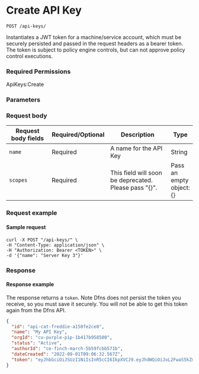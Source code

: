# Create API Key

`POST /api-keys/`

Instantiates a JWT token for a machine/service account, which must be securely persisted and passed in the request headers as a bearer token. The token is subject to policy engine controls, but can not approve policy control executions.&#x20;

### Required Permissions <a href="#scopes" id="scopes"></a>

ApiKeys:Create

### Parameters <a href="#request-body" id="request-body"></a>

### Request body <a href="#request-example.1" id="request-example.1"></a>

<table><thead><tr><th width="173">Request body fields</th><th width="111">Required/Optional</th><th width="268">Description</th><th>Type</th></tr></thead><tbody><tr><td><code>name</code></td><td>Required</td><td>A name for the API Key</td><td>String</td></tr><tr><td><code>scopes</code></td><td>Required</td><td>This field will soon be deprecated.  Please pass "{}".</td><td>Pass an empty object: {}</td></tr></tbody></table>

### Request example <a href="#request-example.1" id="request-example.1"></a>

#### Sample request <a href="#sample-request" id="sample-request"></a>

```shell
curl -X POST "/api-keys/" \
-H "Content-Type: application/json" \
-H "Authorization: Bearer <TOKEN>" \
-d '{"name": "Server Key 3"}'
```

### Response <a href="#response" id="response"></a>

#### Response example <a href="#response-example" id="response-example"></a>

The response returns a `token`.  Note Dfns does not persist the token you receive, so you must save it securely.  You will not be able to get this token again from the Dfns API.

```json
{
  "id": "api-cat-freddie-a150fe2ce0",
  "name": "My API Key",
  "orgId": "cu-purple-pip-1b417b958500",
  "status": "Active",
  "authorId": "ce-finch-march-5b59fcbb571b",
  "dateCreated": "2022-09-01T09:06:32.567Z",
  "token": "eyJhbGciOiJSUzI1NiIsInR5cCI6IkpXVCJ9.eyJhdWQiOiJoL2FwaS5kZm5ZiIsImlzcyI6Imh0dHBzOi8vYXBpa2V5cy5kZm5zLnd0Zi8iLCJzdWIiOiJjdS1wdXJwbGUtcGlwLTFiNDE3Yjk1ODUwMCIsImh0dHBzOi8vY3VzdG9tL29yZ0lkIjoiY3UtcHVycGxlLXBpcC0xYjQxN2I5NTg1MDAiLCJwZXJtaXNzaW9ucyI6WyJmdWxsOmFkbWluIl0sInNjb3BlIjoiZnVsbDphZG1pbiIsImp0aSI6ImFwaS1jYXQtZnJlZGRpZS1hMTUwZmUyY2UwIiwiaWF0IjoxNjYyMDIzMTkyLCJleHAiOjE2NjIxMDk1OTJ9.XXXXXXXXXXXXXXXXXXXXXXXX"
}
```
